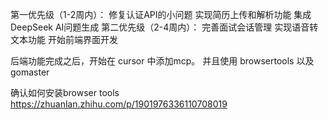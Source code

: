 第一优先级（1-2周内）：
修复认证API的小问题
实现简历上传和解析功能
集成DeepSeek AI问题生成
第二优先级（2-4周内）：
完善面试会话管理
实现语音转文本功能
开始前端界面开发



后端功能完成之后，开始在 cursor 中添加mcp。
并且使用 browsertools 以及 gomaster

确认如何安装browser tools
https://zhuanlan.zhihu.com/p/1901976336110708019

